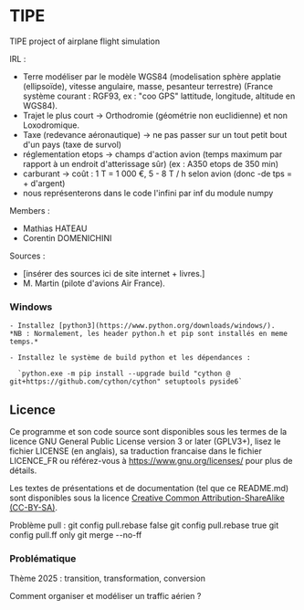 # TIPE
TIPE project of airplane flight simulation


IRL :
 - Terre modéliser par le modèle WGS84 (modelisation sphère applatie (ellipsoïde), vitesse angulaire, masse, pesanteur terrestre) (France système courant : RGF93, ex : "coo GPS" lattitude, longitude, altitude en WGS84).
 - Trajet le plus court -> Orthodromie (géométrie non euclidienne) et non Loxodromique.
 - Taxe (redevance aéronautique) -> ne pas passer sur un tout petit bout d'un pays (taxe de survol)
 - réglementation etops -> champs d'action avion (temps maximum par rapport à un endroit d'atterissage sûr) (ex : A350 etops de 350 min)
 - carburant -> coût : 1 T = 1 000 €, 5 - 8 T / h selon avion (donc -de tps = + d'argent)
 - nous représenterons dans le code l'infini par inf du module numpy

Members : 
- Mathias HATEAU
- Corentin DOMENICHINI

Sources :
- [insérer des sources ici de site internet + livres.]
- M. Martin (pilote d'avions Air France).

### Windows
    - Installez [python3](https://www.python.org/downloads/windows/).
    *NB : Normalement, les header python.h et pip sont installés en meme temps.*

    - Installez le système de build python et les dépendances :

      `python.exe -m pip install --upgrade build "cython @ git+https://github.com/cython/cython" setuptools pyside6`

## Licence
Ce programme et son code source sont disponibles sous les termes de la licence GNU General Public License version 3 or later (GPLV3+), 
lisez le fichier LICENSE (en anglais), sa traduction francaise dans le fichier LICENCE_FR ou référez-vous à https://www.gnu.org/licenses/ pour plus de détails.

Les textes de présentations et de documentation (tel que ce README.md) sont disponibles sous la licence [Creative Common Attribution-ShareAlike (CC-BY-SA)](https://creativecommons.org/licenses/by-sa/4.0/legalcode).

Problème pull :
  git config pull.rebase false
  git config pull.rebase true
  git config pull.ff only
  git merge --no-ff

### Problématique
Thème 2025 :  transition, transformation, conversion

Comment organiser et modéliser un traffic aérien ?
